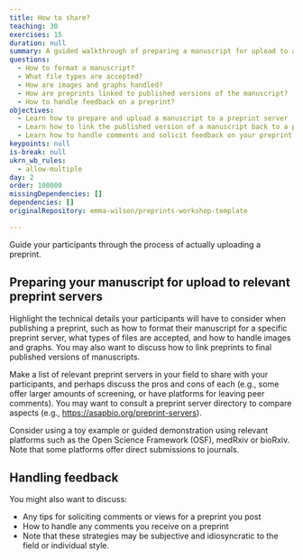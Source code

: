 ```yaml
---
title: How to share?
teaching: 30
exercises: 15
duration: null
summary: A guided walkthrough of preparing a manuscript for upload to a preprint server.
questions:
  - How to format a manuscript?
  - What file types are accepted?
  - How are images and graphs handled?
  - How are preprints linked to published versions of the manuscript?
  - How to handle feedback on a preprint?
objectives:
  - Learn how to prepare and upload a manuscript to a preprint server
  - Learn how to link the published version of a manuscript back to a preprint
  - Learn how to handle comments and solicit feedback on your preprint
keypoints: null
is-break: null
ukrn_wb_rules:
  - allow-multiple
day: 2
order: 100000
missingDependencies: []
dependencies: []
originalRepository: emma-wilson/preprints-workshop-template

---
```

Guide your participants through the process of actually uploading a preprint.

## Preparing your manuscript for upload to relevant preprint servers

Highlight the technical details your participants will have to consider when publishing a preprint, such as how to format their manuscript for a specific preprint server, what types of files are accepted, and how to handle images and graphs. You may also want to discuss how to link preprints to final published versions of manuscripts.

Make a list of relevant preprint servers in your field to share with your participants, and perhaps discuss the pros and cons of each (e.g., some offer larger amounts of screening, or have platforms for leaving peer comments). You may want to consult a preprint server directory to compare aspects (e.g., https://asapbio.org/preprint-servers).

Consider using a toy example or guided demonstration using relevant platforms such as the Open Science Framework (OSF), medRxiv or bioRxiv. Note that some platforms offer direct submissions to journals.

## Handling feedback 

You might also want to discuss:

- Any tips for soliciting comments or views for a preprint you post
- How to handle any comments you receive on a preprint
- Note that these strategies may be subjective and idiosyncratic to the field or individual style.